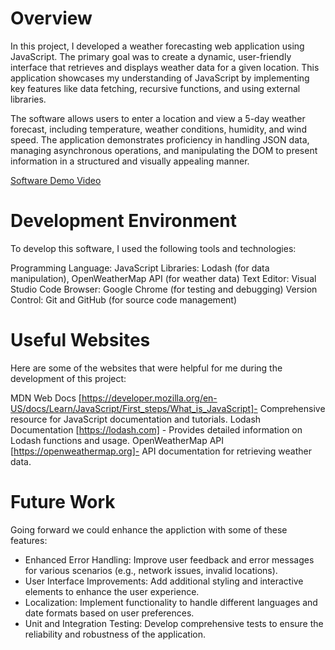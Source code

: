 # Overview

In this project, I developed a weather forecasting web application using JavaScript. The primary goal was to create a dynamic, user-friendly interface that retrieves and displays weather data for a given location. This application showcases my understanding of JavaScript by implementing key features like data fetching, recursive functions, and using external libraries.

The software allows users to enter a location and view a 5-day weather forecast, including temperature, weather conditions, humidity, and wind speed. The application demonstrates proficiency in handling JSON data, managing asynchronous operations, and manipulating the DOM to present information in a structured and visually appealing manner.

[Software Demo Video](http://youtube.link.goes.here)

# Development Environment

To develop this software, I used the following tools and technologies:

Programming Language: JavaScript
Libraries: Lodash (for data manipulation), OpenWeatherMap API (for weather data)
Text Editor: Visual Studio Code
Browser: Google Chrome (for testing and debugging)
Version Control: Git and GitHub (for source code management)

# Useful Websites

Here are some of the websites that were helpful for me during the development of this project:

MDN Web Docs [https://developer.mozilla.org/en-US/docs/Learn/JavaScript/First_steps/What_is_JavaScript]- Comprehensive resource for JavaScript documentation and tutorials.
Lodash Documentation [https://lodash.com] - Provides detailed information on Lodash functions and usage.
OpenWeatherMap API [https://openweathermap.org]- API documentation for retrieving weather data.

# Future Work

Going forward we could enhance the appliction with some of these features:

- Enhanced Error Handling: Improve user feedback and error messages for various scenarios (e.g., network issues, invalid locations).
- User Interface Improvements: Add additional styling and interactive elements to enhance the user experience.
- Localization: Implement functionality to handle different languages and date formats based on user preferences.
- Unit and Integration Testing: Develop comprehensive tests to ensure the reliability and robustness of the application.